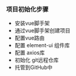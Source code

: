 ### 项目初始化步骤
- 安装vue脚手架
- 通过vue脚手架创建项目
- 配置vue路由
- 配置 element-ui 组件库
- 配置 axios库
- 初始化 git远程仓库
- 托管到GitHub中